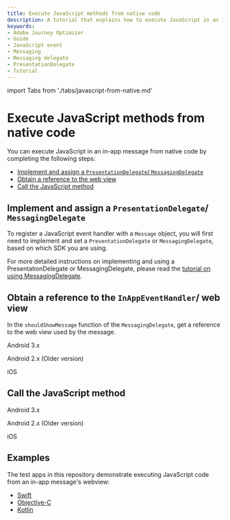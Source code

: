 ```yaml
---
title: Execute JavaScript methods from native code
description: A tutorial that explains how to execute JavaScript in an in-app message from native code.
keywords: 
- Adobe Journey Optimizer
- Guide
- JavaScript event
- Messaging
- Messaging delegate
- PresentationDelegate
- Tutorial
---
```


import Tabs from './tabs/javascript-from-native.md'

# Execute JavaScript methods from native code

You can execute JavaScript in an in-app message from native code by completing the following steps:

* [Implement and assign a `PresentationDelegate`/ `MessagingDelegate`](#implement-and-assign-a-messagingdelegate)
* [Obtain a reference to the web view](#obtain-a-reference-to-the-web-view)
* [Call the JavaScript method](#call-the-javascript-method)

## Implement and assign a `PresentationDelegate`/ `MessagingDelegate`

To register a JavaScript event handler with a `Message` object, you will first need to implement and set a `PresentationDelegate` or `MessagingDelegate`, based on which SDK you are using.

For more detailed instructions on implementing and using a PresentationDelegate or MessagingDelegate, please read the [tutorial on using MessagingDelegate](./messaging-delegate.md).

## Obtain a reference to the `InAppEventHandler`/ web view

In the `shouldShowMessage` function of the `MessagingDelegate`, get a reference to the web view used by the message.

<TabsBlock orientation="horizontal" slots="heading, content" repeat="3"/>

Android 3.x

<Tabs query="platform=android3x&task=obtain"/>

Android 2.x (Older version)

<Tabs query="platform=android2x&task=obtain"/>

iOS

<Tabs query="platform=ios&task=obtain"/>

## Call the JavaScript method

<TabsBlock orientation="horizontal" slots="heading, content" repeat="3"/>

Android 3.x

<Tabs query="platform=android3x&task=call"/>

Android 2.x (Older version)

<Tabs query="platform=android2x&task=call"/>

iOS

<Tabs query="platform=ios&task=call"/>

## Examples

The test apps in this repository demonstrate executing JavaScript code from an in-app message's webview:

* [Swift](https://github.com/adobe/aepsdk-messaging-ios/tree/main/TestApps/MessagingDemoApp)
* [Objective-C](https://github.com/adobe/aepsdk-messaging-ios/tree/main/TestApps/MessagingDemoAppObjC)
* [Kotlin](https://github.com/adobe/aepsdk-messaging-android/tree/main/code/testapp)